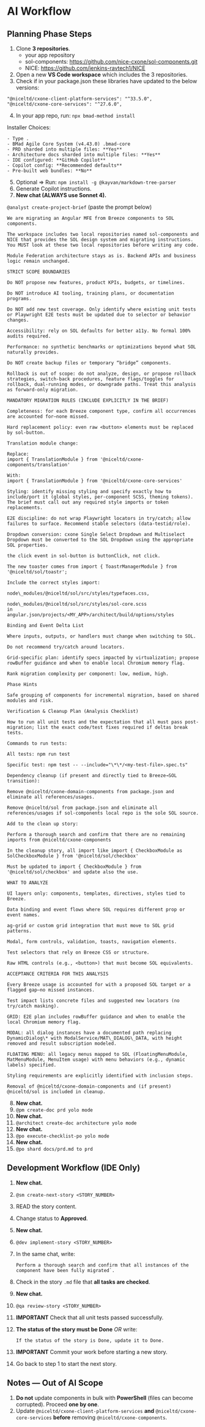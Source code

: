# AI Workflow

## Planning Phase Steps

1. Clone **3 repositories**.
   - your app repository
   - sol-components: https://github.com/nice-cxone/sol-components.git  
   - NICE: https://github.com/jenkins-ravtech1/NICE
2. Open a new **VS Code workspace** which includes the 3 repositories.
3. Check if in your package.json these libraries have updated to the below versions:
```
"@niceltd/cxone-client-platform-services": "^33.5.0",
"@niceltd/cxone-core-services": "^27.6.0",
```
4. In your app repo, run: `npx bmad-method install`

Installer Choices:
```
- Type .
- BMad Agile Core System (v4.43.0) .bmad-core
- PRD sharded into multiple files: **Yes**
- Architecture docs sharded into multiple files: **Yes**
- IDE configured: **GitHub Copilot**
- Copilot config: **Recommended defaults**
- Pre-built web bundles: **No**
```
5. Optional => Run: `npm install -g @kayvan/markdown-tree-parser`
6. Generate Copilot instructions.
7. **New chat (ALWAYS use Sonnet 4).**

`@analyst create-project-brief` (paste the prompt below)
```
We are migrating an Angular MFE from Breeze components to SOL components.

The workspace includes two local repositories named sol-components and NICE that provides the SOL design system and migrating instructions. You MUST look at these two local repositories before writing any code.

Module Federation architecture stays as is. Backend APIs and business logic remain unchanged.

STRICT SCOPE BOUNDARIES

Do NOT propose new features, product KPIs, budgets, or timelines.

Do NOT introduce AI tooling, training plans, or documentation programs.

Do NOT add new test coverage. Only identify where existing unit tests or Playwright E2E tests must be updated due to selector or behavior changes.

Accessibility: rely on SOL defaults for better a11y. No formal 100% audits required.

Performance: no synthetic benchmarks or optimizations beyond what SOL naturally provides.

Do NOT create backup files or temporary “bridge” components.

Rollback is out of scope: do not analyze, design, or propose rollback strategies, switch-back procedures, feature flags/toggles for rollback, dual-running modes, or downgrade paths. Treat this analysis as forward-only migration.

MANDATORY MIGRATION RULES (INCLUDE EXPLICITLY IN THE BRIEF)

Completeness: for each Breeze component type, confirm all occurrences are accounted for—none missed.

Hard replacement policy: even raw <button> elements must be replaced by sol-button.

Translation module change:

Replace:
import { TranslationModule } from '@niceltd/cxone-components/translation'

With:
import { TranslationModule } from '@niceltd/cxone-core-services'

Styling: identify missing styling and specify exactly how to include/port it (global styles, per-component SCSS, theming tokens). The brief must call out any required style imports or token replacements.

E2E discipline: do not wrap Playwright locators in try/catch; allow failures to surface. Recommend stable selectors (data-testid/role).

Dropdown conversion: cxone Single Select Dropdown and Multiselect Dropdown must be converted to the SOL Dropdown using the appropriate SOL properties.

the click event in sol-button is buttonClick, not click.

The new toaster comes from import { ToastrManagerModule } from '@niceltd/sol/toastr';

Include the correct styles import:

node\_modules/@niceltd/sol/src/styles/typefaces.css,

node\_modules/@niceltd/sol/src/styles/sol-core.scss
in
angular.json/projects/<MY_APP>/architect/build/options/styles

Binding and Event Delta List

Where inputs, outputs, or handlers must change when switching to SOL.

Do not recommend try/catch around locators.

Grid-specific plan: identify specs impacted by virtualization; propose rowBuffer guidance and when to enable local Chromium memory flag.

Rank migration complexity per component: low, medium, high.

Phase Hints

Safe grouping of components for incremental migration, based on shared modules and risk.

Verification & Cleanup Plan (Analysis Checklist)

How to run all unit tests and the expectation that all must pass post-migration; list the exact code/test fixes required if deltas break tests.

Commands to run tests:

All tests: npm run test

Specific test: npm test -- --include="\*\*/<my-test-file>.spec.ts"

Dependency cleanup (if present and directly tied to Breeze→SOL transition):

Remove @niceltd/cxone-domain-components from package.json and eliminate all references/usages.

Remove @niceltd/sol from package.json and eliminate all references/usages if sol-components local repo is the sole SOL source.

Add to the clean up story:

Perform a thorough search and confirm that there are no remaining imports from @niceltd/cxone-components

In the cleanup story, all import like import { CheckboxModule as SolCheckboxModule } from '@niceltd/sol/checkbox'

Must be updated to import { CheckboxModule } from '@niceltd/sol/checkbox' and update also the use.

WHAT TO ANALYZE

UI layers only: components, templates, directives, styles tied to Breeze.

Data binding and event flows where SOL requires different prop or event names.

ag-grid or custom grid integration that must move to SOL grid patterns.

Modal, form controls, validation, toasts, navigation elements.

Test selectors that rely on Breeze CSS or structure.

Raw HTML controls (e.g., <button>) that must become SOL equivalents.

ACCEPTANCE CRITERIA FOR THIS ANALYSIS

Every Breeze usage is accounted for with a proposed SOL target or a flagged gap—no missed instances.

Test impact lists concrete files and suggested new locators (no try/catch masking).

GRID: E2E plan includes rowBuffer guidance and when to enable the local Chromium memory flag.

MODAL: all dialog instances have a documented path replacing DynamicDialog\* with ModalService/MAT\_DIALOG\_DATA, with height removed and result subscription modeled.

FLOATING MENU: all legacy menus mapped to SOL (FloatingMenuModule, MatMenuModule, MenuItem usage) with menu behaviors (e.g., dynamic labels) specified.

Styling requirements are explicitly identified with inclusion steps.

Removal of @niceltd/cxone-domain-components and (if present) @niceltd/sol is included in cleanup.
```
8. **New chat.**
9. `@pm create-doc prd yolo mode`
10. **New chat.**
11. `@architect create-doc architecture yolo mode`
12. **New chat.**
13. `@po execute-checklist-po yolo mode`
14. **New chat.**
15. `@po shard docs/prd.md to prd`

## Development Workflow (IDE Only)

1. **New chat.**
2. `@sm create-next-story <STORY_NUMBER>`
3. READ the story content.
4. Change status to **Approved**.
5. **New chat.**
6. `@dev implement-story <STORY_NUMBER>`
7. In the same chat, write:

       Perform a thorough search and confirm that all instances of the component have been fully migrated`.

8. Check in the story `.md` file that **all tasks are checked**.
9. **New chat.**
10. `@qa review-story <STORY_NUMBER>`
11. **IMPORTANT** Check that all unit tests passed successfully.
12. **The status of the story must be Done** _OR_ write:

        If the status of the story is Done, update it to Done.

13. **IMPORTANT** Commit your work before starting a new story.
14. Go back to step 1 to start the next story.

## Notes — Out of AI Scope

1. **Do not** update components in bulk with **PowerShell** (files can become corrupted). Proceed **one by one**.
2. Update `@niceltd/cxone-client-platform-services` **and** `@niceltd/cxone-core-services` **before** removing `@niceltd/cxone-components`.
